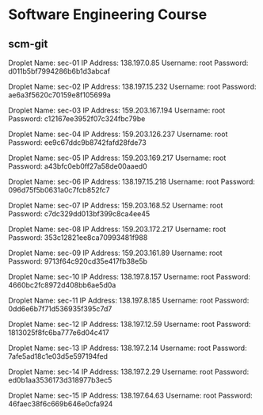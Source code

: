 # Software Engineering Course
## scm-git

Droplet Name: sec-01
IP Address: 138.197.0.85
Username: root
Password: d011b5bf7994286b6b1d3abcaf

Droplet Name: sec-02
IP Address: 138.197.15.232
Username: root
Password: ae6a3f5620c70159e8f105699a

Droplet Name: sec-03
IP Address: 159.203.167.194
Username: root
Password: c12167ee3952f07c324fbc79be

Droplet Name: sec-04
IP Address: 159.203.126.237
Username: root
Password: ee9c67ddc9b8742fafd28fde73

Droplet Name: sec-05
IP Address: 159.203.169.217
Username: root
Password: a43bfc0eb0ff27a58de00aaed0

Droplet Name: sec-06
IP Address: 138.197.15.218
Username: root
Password: 096d75f5b0631a0c7fcb852fc7

Droplet Name: sec-07
IP Address: 159.203.168.52
Username: root
Password: c7dc329dd013bf399c8ca4ee45

Droplet Name: sec-08
IP Address: 159.203.172.217
Username: root
Password: 353c12821ee8ca70993481f988

Droplet Name: sec-09
IP Address: 159.203.161.89
Username: root
Password: 9713f64c920cd35e417fb38e5b

Droplet Name: sec-10
IP Address: 138.197.8.157
Username: root
Password: 4660bc2fc8972d408bb6ae5d0a

Droplet Name: sec-11
IP Address: 138.197.8.185
Username: root
Password: 0dd6e6b7f71d536935f395c7d7

Droplet Name: sec-12
IP Address: 138.197.12.59
Username: root
Password: 1813025f8fc6ba777e6d04c417

Droplet Name: sec-13
IP Address: 138.197.2.14
Username: root
Password: 7afe5ad18c1e03d5e597194fed

Droplet Name: sec-14
IP Address: 138.197.2.29
Username: root
Password: ed0b1aa3536173d318977b3ec5

Droplet Name: sec-15
IP Address: 138.197.64.63
Username: root
Password: 46faec38f6c669b646e0cfa924
